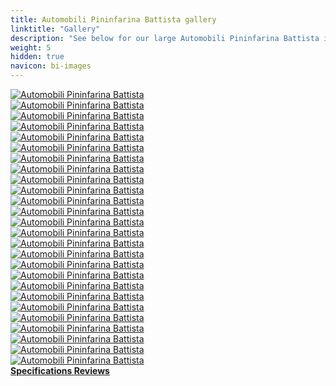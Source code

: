 ```yaml
---
title: Automobili Pininfarina Battista gallery
linktitle: "Gallery"
description: "See below for our large Automobili Pininfarina Battista image gallery. Click pictures for high-resolution versions."
weight: 5
hidden: true
navicon: bi-images
---
```

<!-- markdownlint-disable MD033 -->
<div class="row" id ="my-gallery">
	<div class="pswp-grid-item col-6 col-md-4">
		<a href="https://media.evkx.net/multimedia/models/automobili_pininfarina/battista/battista/details_1.jpg"
data-pswp-src="https://media.evkx.net/multimedia/models/automobili_pininfarina/battista/battista/details_1.jpg"
data-pswp-width="3000"
data-pswp-height="2004" 
target="_blank">
			<img src="https://media.evkx.net/multimedia/models/automobili_pininfarina/battista/battista/details_1_xst.jpg" alt="Automobili Pininfarina Battista" class="img-fluid " />
		</a>
	</div>
	<div class="pswp-grid-item col-6 col-md-4">
		<a href="https://media.evkx.net/multimedia/models/automobili_pininfarina/battista/battista/details_2.jpg"
data-pswp-src="https://media.evkx.net/multimedia/models/automobili_pininfarina/battista/battista/details_2.jpg"
data-pswp-width="3000"
data-pswp-height="2001" 
target="_blank">
			<img src="https://media.evkx.net/multimedia/models/automobili_pininfarina/battista/battista/details_2_xst.jpg" alt="Automobili Pininfarina Battista" class="img-fluid " />
		</a>
	</div>
	<div class="pswp-grid-item col-6 col-md-4">
		<a href="https://media.evkx.net/multimedia/models/automobili_pininfarina/battista/battista/dynamic_1.jpg"
data-pswp-src="https://media.evkx.net/multimedia/models/automobili_pininfarina/battista/battista/dynamic_1.jpg"
data-pswp-width="1732"
data-pswp-height="1154" 
target="_blank">
			<img src="https://media.evkx.net/multimedia/models/automobili_pininfarina/battista/battista/dynamic_1_xst.jpg" alt="Automobili Pininfarina Battista" class="img-fluid " />
		</a>
	</div>
	<div class="pswp-grid-item col-6 col-md-4">
		<a href="https://media.evkx.net/multimedia/models/automobili_pininfarina/battista/battista/dynamic_2.jpg"
data-pswp-src="https://media.evkx.net/multimedia/models/automobili_pininfarina/battista/battista/dynamic_2.jpg"
data-pswp-width="1732"
data-pswp-height="1154" 
target="_blank">
			<img src="https://media.evkx.net/multimedia/models/automobili_pininfarina/battista/battista/dynamic_2_xst.jpg" alt="Automobili Pininfarina Battista" class="img-fluid " />
		</a>
	</div>
	<div class="pswp-grid-item col-6 col-md-4">
		<a href="https://media.evkx.net/multimedia/models/automobili_pininfarina/battista/battista/dynamic_3.jpg"
data-pswp-src="https://media.evkx.net/multimedia/models/automobili_pininfarina/battista/battista/dynamic_3.jpg"
data-pswp-width="3000"
data-pswp-height="1976" 
target="_blank">
			<img src="https://media.evkx.net/multimedia/models/automobili_pininfarina/battista/battista/dynamic_3_xst.jpg" alt="Automobili Pininfarina Battista" class="img-fluid " />
		</a>
	</div>
	<div class="pswp-grid-item col-6 col-md-4">
		<a href="https://media.evkx.net/multimedia/models/automobili_pininfarina/battista/battista/exterior_1.jpg"
data-pswp-src="https://media.evkx.net/multimedia/models/automobili_pininfarina/battista/battista/exterior_1.jpg"
data-pswp-width="3000"
data-pswp-height="2004" 
target="_blank">
			<img src="https://media.evkx.net/multimedia/models/automobili_pininfarina/battista/battista/exterior_1_xst.jpg" alt="Automobili Pininfarina Battista" class="img-fluid " />
		</a>
	</div>
	<div class="pswp-grid-item col-6 col-md-4">
		<a href="https://media.evkx.net/multimedia/models/automobili_pininfarina/battista/battista/exterior_10.jpg"
data-pswp-src="https://media.evkx.net/multimedia/models/automobili_pininfarina/battista/battista/exterior_10.jpg"
data-pswp-width="3000"
data-pswp-height="1765" 
target="_blank">
			<img src="https://media.evkx.net/multimedia/models/automobili_pininfarina/battista/battista/exterior_10_xst.jpg" alt="Automobili Pininfarina Battista" class="img-fluid " />
		</a>
	</div>
	<div class="pswp-grid-item col-6 col-md-4">
		<a href="https://media.evkx.net/multimedia/models/automobili_pininfarina/battista/battista/exterior_11.jpg"
data-pswp-src="https://media.evkx.net/multimedia/models/automobili_pininfarina/battista/battista/exterior_11.jpg"
data-pswp-width="3000"
data-pswp-height="2000" 
target="_blank">
			<img src="https://media.evkx.net/multimedia/models/automobili_pininfarina/battista/battista/exterior_11_xst.jpg" alt="Automobili Pininfarina Battista" class="img-fluid " />
		</a>
	</div>
	<div class="pswp-grid-item col-6 col-md-4">
		<a href="https://media.evkx.net/multimedia/models/automobili_pininfarina/battista/battista/exterior_12.jpg"
data-pswp-src="https://media.evkx.net/multimedia/models/automobili_pininfarina/battista/battista/exterior_12.jpg"
data-pswp-width="2800"
data-pswp-height="1868" 
target="_blank">
			<img src="https://media.evkx.net/multimedia/models/automobili_pininfarina/battista/battista/exterior_12_xst.jpg" alt="Automobili Pininfarina Battista" class="img-fluid " />
		</a>
	</div>
	<div class="pswp-grid-item col-6 col-md-4">
		<a href="https://media.evkx.net/multimedia/models/automobili_pininfarina/battista/battista/exterior_13.jpg"
data-pswp-src="https://media.evkx.net/multimedia/models/automobili_pininfarina/battista/battista/exterior_13.jpg"
data-pswp-width="2800"
data-pswp-height="1868" 
target="_blank">
			<img src="https://media.evkx.net/multimedia/models/automobili_pininfarina/battista/battista/exterior_13_xst.jpg" alt="Automobili Pininfarina Battista" class="img-fluid " />
		</a>
	</div>
	<div class="pswp-grid-item col-6 col-md-4">
		<a href="https://media.evkx.net/multimedia/models/automobili_pininfarina/battista/battista/exterior_14.jpg"
data-pswp-src="https://media.evkx.net/multimedia/models/automobili_pininfarina/battista/battista/exterior_14.jpg"
data-pswp-width="3000"
data-pswp-height="1867" 
target="_blank">
			<img src="https://media.evkx.net/multimedia/models/automobili_pininfarina/battista/battista/exterior_14_xst.jpg" alt="Automobili Pininfarina Battista" class="img-fluid " />
		</a>
	</div>
	<div class="pswp-grid-item col-6 col-md-4">
		<a href="https://media.evkx.net/multimedia/models/automobili_pininfarina/battista/battista/exterior_15.jpg"
data-pswp-src="https://media.evkx.net/multimedia/models/automobili_pininfarina/battista/battista/exterior_15.jpg"
data-pswp-width="3000"
data-pswp-height="2000" 
target="_blank">
			<img src="https://media.evkx.net/multimedia/models/automobili_pininfarina/battista/battista/exterior_15_xst.jpg" alt="Automobili Pininfarina Battista" class="img-fluid " />
		</a>
	</div>
	<div class="pswp-grid-item col-6 col-md-4">
		<a href="https://media.evkx.net/multimedia/models/automobili_pininfarina/battista/battista/exterior_16.jpg"
data-pswp-src="https://media.evkx.net/multimedia/models/automobili_pininfarina/battista/battista/exterior_16.jpg"
data-pswp-width="3000"
data-pswp-height="1995" 
target="_blank">
			<img src="https://media.evkx.net/multimedia/models/automobili_pininfarina/battista/battista/exterior_16_xst.jpg" alt="Automobili Pininfarina Battista" class="img-fluid " />
		</a>
	</div>
	<div class="pswp-grid-item col-6 col-md-4">
		<a href="https://media.evkx.net/multimedia/models/automobili_pininfarina/battista/battista/exterior_2.jpg"
data-pswp-src="https://media.evkx.net/multimedia/models/automobili_pininfarina/battista/battista/exterior_2.jpg"
data-pswp-width="3000"
data-pswp-height="1925" 
target="_blank">
			<img src="https://media.evkx.net/multimedia/models/automobili_pininfarina/battista/battista/exterior_2_xst.jpg" alt="Automobili Pininfarina Battista" class="img-fluid " />
		</a>
	</div>
	<div class="pswp-grid-item col-6 col-md-4">
		<a href="https://media.evkx.net/multimedia/models/automobili_pininfarina/battista/battista/exterior_3.jpg"
data-pswp-src="https://media.evkx.net/multimedia/models/automobili_pininfarina/battista/battista/exterior_3.jpg"
data-pswp-width="1732"
data-pswp-height="1154" 
target="_blank">
			<img src="https://media.evkx.net/multimedia/models/automobili_pininfarina/battista/battista/exterior_3_xst.jpg" alt="Automobili Pininfarina Battista" class="img-fluid " />
		</a>
	</div>
	<div class="pswp-grid-item col-6 col-md-4">
		<a href="https://media.evkx.net/multimedia/models/automobili_pininfarina/battista/battista/exterior_4.jpg"
data-pswp-src="https://media.evkx.net/multimedia/models/automobili_pininfarina/battista/battista/exterior_4.jpg"
data-pswp-width="3000"
data-pswp-height="2004" 
target="_blank">
			<img src="https://media.evkx.net/multimedia/models/automobili_pininfarina/battista/battista/exterior_4_xst.jpg" alt="Automobili Pininfarina Battista" class="img-fluid " />
		</a>
	</div>
	<div class="pswp-grid-item col-6 col-md-4">
		<a href="https://media.evkx.net/multimedia/models/automobili_pininfarina/battista/battista/exterior_5.jpg"
data-pswp-src="https://media.evkx.net/multimedia/models/automobili_pininfarina/battista/battista/exterior_5.jpg"
data-pswp-width="3000"
data-pswp-height="1153" 
target="_blank">
			<img src="https://media.evkx.net/multimedia/models/automobili_pininfarina/battista/battista/exterior_5_xst.jpg" alt="Automobili Pininfarina Battista" class="img-fluid " />
		</a>
	</div>
	<div class="pswp-grid-item col-6 col-md-4">
		<a href="https://media.evkx.net/multimedia/models/automobili_pininfarina/battista/battista/exterior_6.jpg"
data-pswp-src="https://media.evkx.net/multimedia/models/automobili_pininfarina/battista/battista/exterior_6.jpg"
data-pswp-width="3000"
data-pswp-height="1695" 
target="_blank">
			<img src="https://media.evkx.net/multimedia/models/automobili_pininfarina/battista/battista/exterior_6_xst.jpg" alt="Automobili Pininfarina Battista" class="img-fluid " />
		</a>
	</div>
	<div class="pswp-grid-item col-6 col-md-4">
		<a href="https://media.evkx.net/multimedia/models/automobili_pininfarina/battista/battista/exterior_7.jpg"
data-pswp-src="https://media.evkx.net/multimedia/models/automobili_pininfarina/battista/battista/exterior_7.jpg"
data-pswp-width="3000"
data-pswp-height="1553" 
target="_blank">
			<img src="https://media.evkx.net/multimedia/models/automobili_pininfarina/battista/battista/exterior_7_xst.jpg" alt="Automobili Pininfarina Battista" class="img-fluid " />
		</a>
	</div>
	<div class="pswp-grid-item col-6 col-md-4">
		<a href="https://media.evkx.net/multimedia/models/automobili_pininfarina/battista/battista/exterior_8.jpg"
data-pswp-src="https://media.evkx.net/multimedia/models/automobili_pininfarina/battista/battista/exterior_8.jpg"
data-pswp-width="3000"
data-pswp-height="2000" 
target="_blank">
			<img src="https://media.evkx.net/multimedia/models/automobili_pininfarina/battista/battista/exterior_8_xst.jpg" alt="Automobili Pininfarina Battista" class="img-fluid " />
		</a>
	</div>
	<div class="pswp-grid-item col-6 col-md-4">
		<a href="https://media.evkx.net/multimedia/models/automobili_pininfarina/battista/battista/exterior_9.jpg"
data-pswp-src="https://media.evkx.net/multimedia/models/automobili_pininfarina/battista/battista/exterior_9.jpg"
data-pswp-width="3000"
data-pswp-height="2000" 
target="_blank">
			<img src="https://media.evkx.net/multimedia/models/automobili_pininfarina/battista/battista/exterior_9_xst.jpg" alt="Automobili Pininfarina Battista" class="img-fluid " />
		</a>
	</div>
	<div class="pswp-grid-item col-6 col-md-4">
		<a href="https://media.evkx.net/multimedia/models/automobili_pininfarina/battista/battista/headlights_1.jpg"
data-pswp-src="https://media.evkx.net/multimedia/models/automobili_pininfarina/battista/battista/headlights_1.jpg"
data-pswp-width="3000"
data-pswp-height="1999" 
target="_blank">
			<img src="https://media.evkx.net/multimedia/models/automobili_pininfarina/battista/battista/headlights_1_xst.jpg" alt="Automobili Pininfarina Battista" class="img-fluid " />
		</a>
	</div>
	<div class="pswp-grid-item col-6 col-md-4">
		<a href="https://media.evkx.net/multimedia/models/automobili_pininfarina/battista/battista/info_1.jpg"
data-pswp-src="https://media.evkx.net/multimedia/models/automobili_pininfarina/battista/battista/info_1.jpg"
data-pswp-width="3000"
data-pswp-height="1685" 
target="_blank">
			<img src="https://media.evkx.net/multimedia/models/automobili_pininfarina/battista/battista/info_1_xst.jpg" alt="Automobili Pininfarina Battista" class="img-fluid " />
		</a>
	</div>
	<div class="pswp-grid-item col-6 col-md-4">
		<a href="https://media.evkx.net/multimedia/models/automobili_pininfarina/battista/battista/main_1.jpg"
data-pswp-src="https://media.evkx.net/multimedia/models/automobili_pininfarina/battista/battista/main_1.jpg"
data-pswp-width="3000"
data-pswp-height="1981" 
target="_blank">
			<img src="https://media.evkx.net/multimedia/models/automobili_pininfarina/battista/battista/main_1_xst.jpg" alt="Automobili Pininfarina Battista" class="img-fluid " />
		</a>
	</div>
	<div class="pswp-grid-item col-6 col-md-4">
		<a href="https://media.evkx.net/multimedia/models/automobili_pininfarina/battista/battista/screens_1.jpg"
data-pswp-src="https://media.evkx.net/multimedia/models/automobili_pininfarina/battista/battista/screens_1.jpg"
data-pswp-width="3000"
data-pswp-height="1977" 
target="_blank">
			<img src="https://media.evkx.net/multimedia/models/automobili_pininfarina/battista/battista/screens_1_xst.jpg" alt="Automobili Pininfarina Battista" class="img-fluid " />
		</a>
	</div>
	<div class="pswp-grid-item col-6 col-md-4">
		<a href="https://media.evkx.net/multimedia/models/automobili_pininfarina/battista/battista/wheels_1.jpg"
data-pswp-src="https://media.evkx.net/multimedia/models/automobili_pininfarina/battista/battista/wheels_1.jpg"
data-pswp-width="3000"
data-pswp-height="1999" 
target="_blank">
			<img src="https://media.evkx.net/multimedia/models/automobili_pininfarina/battista/battista/wheels_1_xst.jpg" alt="Automobili Pininfarina Battista" class="img-fluid " />
		</a>
	</div>
</div>
<script type="module">
  import PhotoSwipeLightbox from '/js/photoswipe-lightbox.esm.js';
    const lightbox = new PhotoSwipeLightbox({
       gallery: '#my-gallery',
        children: 'a',
        pswpModule: () => import('/js/photoswipe.esm.js')
    });
lightbox.init();
</script>
<div class="mt-3 mb-3">
<a href="../specifications/" class="text-decoration-none text-black">
<strong><i class="bi-arrow-left"></i> Specifications </strong>
</a>
<a href="../reviews/" class="text-decoration-none text-black float-end">
<strong>Reviews <i class="bi-arrow-right"></i></strong>
</a>
</div>
